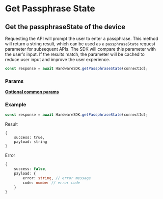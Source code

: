 # Get Passphrase State

## Get the passphraseState of the device

Requesting the API will prompt the user to enter a passphrase. This method will return a string result, which can be used as a `passphraseState` request parameter for subsequent APIs. The SDK will compare this parameter with the user's input. If the results match, the parameter will be cached to reduce user input and improve the user experience.

```typescript
const response = await HardwareSDK.getPassphraseState(connectId);
```

### Params

[**Optional common params**](../common-params.md)

### Example

```typescript
const response = await HardwareSDK.getPassphraseState(connectId);
```

Result

```
{
    success: true,
    payload: string
}
```

Error

```typescript
{
    success: false,
    payload: {
        error: string, // error message
        code: number // error code
    }
}
```
